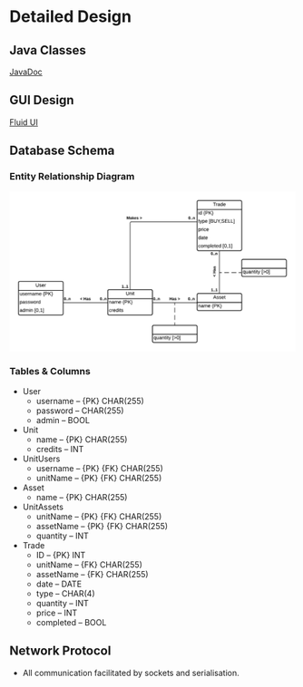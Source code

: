 Detailed Design
===============

Java Classes
------------
[JavaDoc](https://mitchelljqegan.github.io/cab302-major-project-javadoc/)

GUI Design
----------
[Fluid UI](https://www.fluidui.com/editor/live/preview/cF9KRlduQ2xMSEoxREpxdHZUNm9wV3N5S3ZwT2MydFJHNQ==)

Database Schema
---------------
### Entity Relationship Diagram
![Entity Relationship Diagram](/docs/images/erd.png)
### Tables & Columns
- User 
  - username – {PK} CHAR(255)
  - password – CHAR(255)
  - admin – BOOL 
- Unit
  - name – {PK} CHAR(255)
  - credits – INT
- UnitUsers
  - username – {PK} {FK} CHAR(255) 
  - unitName – {PK} {FK} CHAR(255)
- Asset
  - name – {PK} CHAR(255)
- UnitAssets
  - unitName – {PK} {FK} CHAR(255)
  - assetName – {PK} {FK} CHAR(255)
  - quantity – INT 
- Trade
  - ID – {PK} INT
  - unitName – {FK} CHAR(255)
  - assetName – {FK} CHAR(255)
  - date – DATE 
  - type – CHAR(4)
  - quantity – INT 
  - price – INT 
  - completed – BOOL

Network Protocol
----------------
- All communication facilitated by sockets and serialisation.
